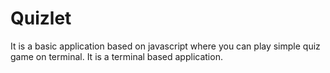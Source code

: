 # Quizlet
It is a basic application based on javascript where you can play simple quiz game on terminal. It is a terminal based application.
